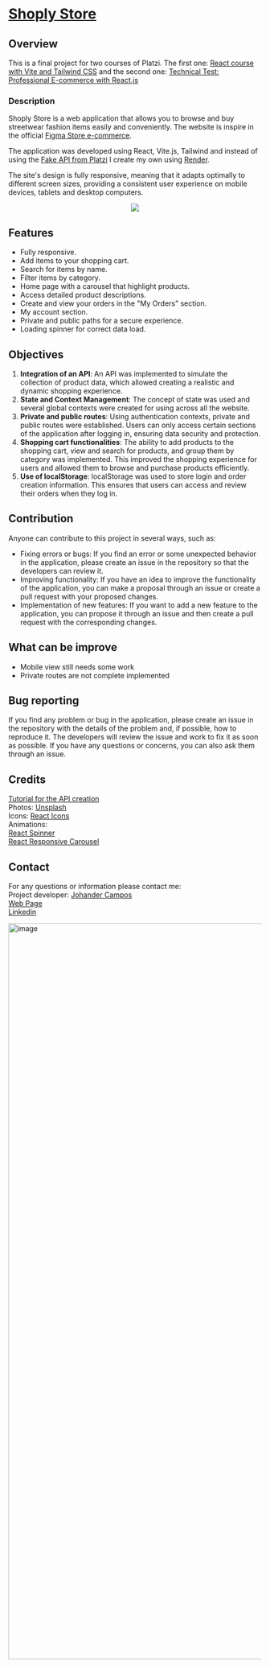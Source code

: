 # [Shoply Store](https://the-shoply-store.vercel.app/)

## Overview

This is a final project for two courses of Platzi. The first one: [React course with Vite and Tailwind CSS](https://platzi.com/cursos/react-vite-tailwindcss/) and the second one: [Technical Test: Professional E-commerce with React.js](https://platzi.com/cursos/laboratorio-react/) 

### Description

Shoply Store is a web application that allows you to browse and buy streetwear fashion items easily and conveniently. The website is inspire in the official [Figma Store e-commerce](https://render.com/https://store.figma.com/).

The application was developed using React, Vite.js, Tailwind and instead of using the [ Fake API from Platzi]( https://fakeapi.platzi.com/) I create my own using [Render](https://render.com/).

The site's design is fully responsive, meaning that it adapts optimally to different screen sizes, providing a consistent user experience on mobile devices, tablets and desktop computers.

<p align="center">
  <img src="https://media.giphy.com/media/v1.Y2lkPTc5MGI3NjExdmI1cHJrMWhjd3lpZDJtOGllZXg2NGpxdWR1YzVpODZ5c3Y0cWVlZSZlcD12MV9pbnRlcm5hbF9naWZfYnlfaWQmY3Q9Zw/L0X4MQX06w4Vvz8f7D/giphy.gif"/>
</p>


## Features

- Fully responsive.
- Add items to your shopping cart.
- Search for items by name.
- Filter items by category.
- Home page with a carousel that highlight products.
- Access detailed product descriptions.
- Create and view your orders in the "My Orders" section.
- My account section.
- Private and public paths for a secure experience.
- Loading spinner for correct data load.

## Objectives 
<ol>
  <li>
<b>Integration of an API</b>: An API was implemented to simulate the collection of product data, which allowed creating a realistic and dynamic shopping experience.  </li>
  <li>
<b>State and Context Management</b>: The concept of state was used and several global contexts were created for using across all the website.  </li>
  <li>
<b>Private and public routes</b>: Using authentication contexts, private and public routes were established. Users can only access certain sections of the application after logging in, ensuring data security and protection.  </li>
  <li>
<b>Shopping cart functionalities</b>: The ability to add products to the shopping cart, view and search for products, and group them by category was implemented. This improved the shopping experience for users and allowed them to browse and purchase products efficiently.  </li>
  <li>
<b>Use of localStorage</b>: localStorage was used to store login and order creation information. This ensures that users can access and review their orders when they log in.  </li>
  </ol>
  
  ## Contribution

Anyone can contribute to this project in several ways, such as:

<ul>
<li>Fixing errors or bugs: If you find an error or some unexpected behavior in the application, please create an issue in the repository so that the developers can review it.</li>
<li>Improving functionality: If you have an idea to improve the functionality of the application, you can make a proposal through an issue or create a pull request with your proposed changes.</li>
<li>Implementation of new features: If you want to add a new feature to the application, you can propose it through an issue and then create a pull request with the corresponding changes.</li>
</ul>

## What can be improve

<ul>
<li>Mobile view still needs some work</li>
<li>Private routes are not complete implemented</li>
</ul>


## Bug reporting

If you find any problem or bug in the application, please create an issue in the repository with the details of the problem and, if possible, how to reproduce it. The developers will review the issue and work to fix it as soon as possible. If you have any questions or concerns, you can also ask them through an issue.

## Credits

[Tutorial for the API creation](https://www.youtube.com/watch?v=EcxYcpF3W7c) 
<br />
Photos: [Unsplash](https://unsplash.com/es)
<br/>
Icons: [React Icons]((https://react-icons.github.io/react-icons/))
<br/>
Animations: 
<br/>[React Spinner](https://mhnpd.github.io/react-loader-spinner/)
<br/>[React Responsive Carousel](https://www.npmjs.com/package/react-responsive-carousel)

## Contact
For any questions or information please contact me: 
<br/>
Project developer: [Johander Campos](https://github.com/jaedevgithub)
<br/>
[Web Page](https://codingwithjae.dev/)
<br/>
[Linkedin](https://www.linkedin.com/in/johandercampos/) 


<img width="1464" alt="image" src="https://github.com/albscr/TrendyZone/assets/108294869/3bbf2c48-9b71-45f2-87bc-72aa1de14198">

